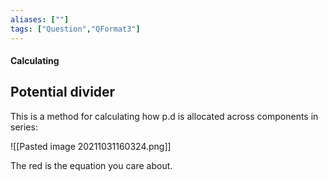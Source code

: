 ```yaml
---
aliases: [""]
tags: ["Question","QFormat3"]
---
```


#### Calculating
## Potential divider
This is a method for calculating how p.d is allocated across components in series:

![[Pasted image 20211031160324.png]]

The red is the equation you care about.
